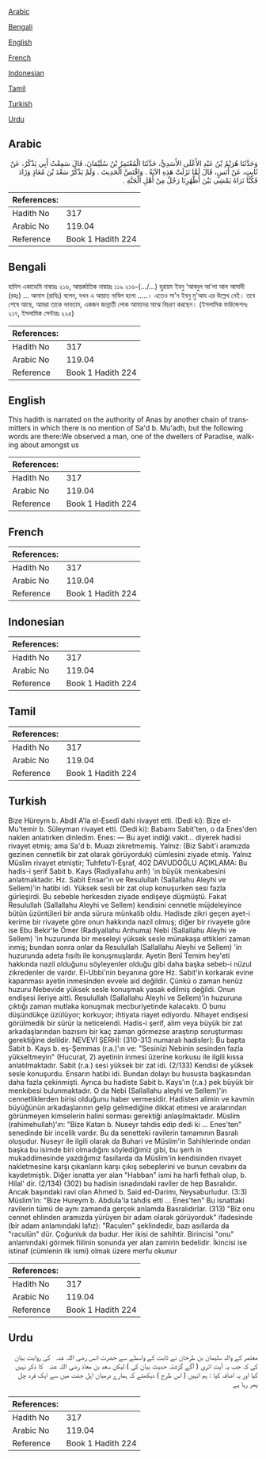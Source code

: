 [Arabic](#arabic)

[Bengali](#bengali)

[English](#english)

[French](#french)

[Indonesian](#indonesian)

[Tamil](#tamil)

[Turkish](#turkish)

[Urdu](#urdu)

## Arabic


<div dir="rtl" lang="ar" style={{fontSize:'larger',backgroundColor:'#f8f9fa',padding:20}}>
وَحَدَّثَنَا هُرَيْمُ بْنُ عَبْدِ الأَعْلَى الأَسَدِيُّ، حَدَّثَنَا الْمُعْتَمِرُ بْنُ سُلَيْمَانَ، قَالَ سَمِعْتُ أَبِي يَذْكُرُ، عَنْ ثَابِتٍ، عَنْ أَنَسٍ، قَالَ لَمَّا نَزَلَتْ هَذِهِ الآيَةُ ‏.‏ وَاقْتَصَّ الْحَدِيثَ ‏.‏ وَلَمْ يَذْكُرْ سَعْدَ بْنَ مُعَاذٍ وَزَادَ فَكُنَّا نَرَاهُ يَمْشِي بَيْنَ أَظْهُرِنَا رَجُلٌ مِنْ أَهْلِ الْجَنَّةِ ‏.‏
</div>
<div style={{backgroundColor:'#f8f9fa',padding:20, marginBottom: 10}}><table> <thead> <tr> <th>References:</th> <th></th> </tr> </thead> <tbody><tr><td>Hadith No</td><td>317</td></tr><tr><td>Arabic No</td><td>119.04</td></tr><tr><td>Reference</td><td>Book 1 Hadith 224</td></tr></tbody></table></div>

## Bengali


<div dir="ltr" lang="bn" style={{fontSize:'larger',backgroundColor:'#f8f9fa',padding:20}}>
হাদিস একাডেমি নাম্বারঃ ২১৬, আন্তর্জাতিক নাম্বারঃ ১১৯ ২১৬-(.../...) হুরায়ম ইবনু ‘আবদুল আ'লা আল আসাদী (রহঃ) ... আনাস (রাযিঃ) বলেন, যখন এ আয়াত নাযিল হলো .....। এতেও সা'দ ইবনু মু'আয এর উল্লেখ নেই। তবে শেষে আছে, আমরা তাকে ভাবতাম, একজন জান্নাতী লোক আমাদের মাঝে বিচরণ করছেন। (ইসলামিক ফাউন্ডেশনঃ ২১৭, ইসলামিক সেন্টারঃ ২২৫)
</div>
<div style={{backgroundColor:'#f8f9fa',padding:20, marginBottom: 10}}><table> <thead> <tr> <th>References:</th> <th></th> </tr> </thead> <tbody><tr><td>Hadith No</td><td>317</td></tr><tr><td>Arabic No</td><td>119.04</td></tr><tr><td>Reference</td><td>Book 1 Hadith 224</td></tr></tbody></table></div>

## English


<div dir="ltr" lang="en" style={{fontSize:'larger',backgroundColor:'#f8f9fa',padding:20}}>
This hadith is narrated on the authority of Anas by another chain of transmitters in which there is no mention of Sa'd b. Mu'adh, but the following words are there:We observed a man, one of the dwellers of Paradise, walking about amongst us
</div>
<div style={{backgroundColor:'#f8f9fa',padding:20, marginBottom: 10}}><table> <thead> <tr> <th>References:</th> <th></th> </tr> </thead> <tbody><tr><td>Hadith No</td><td>317</td></tr><tr><td>Arabic No</td><td>119.04</td></tr><tr><td>Reference</td><td>Book 1 Hadith 224</td></tr></tbody></table></div>

## French


<div dir="ltr" lang="fr" style={{fontSize:'larger',backgroundColor:'#f8f9fa',padding:20}}>

</div>
<div style={{backgroundColor:'#f8f9fa',padding:20, marginBottom: 10}}><table> <thead> <tr> <th>References:</th> <th></th> </tr> </thead> <tbody><tr><td>Hadith No</td><td>317</td></tr><tr><td>Arabic No</td><td>119.04</td></tr><tr><td>Reference</td><td>Book 1 Hadith 224</td></tr></tbody></table></div>

## Indonesian


<div dir="ltr" lang="id" style={{fontSize:'larger',backgroundColor:'#f8f9fa',padding:20}}>

</div>
<div style={{backgroundColor:'#f8f9fa',padding:20, marginBottom: 10}}><table> <thead> <tr> <th>References:</th> <th></th> </tr> </thead> <tbody><tr><td>Hadith No</td><td>317</td></tr><tr><td>Arabic No</td><td>119.04</td></tr><tr><td>Reference</td><td>Book 1 Hadith 224</td></tr></tbody></table></div>

## Tamil


<div dir="ltr" lang="ta" style={{fontSize:'larger',backgroundColor:'#f8f9fa',padding:20}}>

</div>
<div style={{backgroundColor:'#f8f9fa',padding:20, marginBottom: 10}}><table> <thead> <tr> <th>References:</th> <th></th> </tr> </thead> <tbody><tr><td>Hadith No</td><td>317</td></tr><tr><td>Arabic No</td><td>119.04</td></tr><tr><td>Reference</td><td>Book 1 Hadith 224</td></tr></tbody></table></div>

## Turkish


<div dir="ltr" lang="tr" style={{fontSize:'larger',backgroundColor:'#f8f9fa',padding:20}}>
Bize Hüreym b. Abdil A'la el-Esedî dahi rivayet etti. (Dedi ki): Bize el-Mu'temir b. Süleyman rivayet etti. (Dedi ki): Babamı Sabit'ten, o da Enes'den naklen anlatırken dinledim. Enes: — Bu ayet indiği vakit... diyerek hadisi rivayet etmiş; ama Sa'd b. Muazı zikretmemiş. Yalnız: (Biz Sabit'i aramızda gezinen cennetlik bir zat olarak görüyorduk) cümlesini ziyade etmiş. Yalnız Müslim rivayet etmiştir; Tuhfetu'l-Eşraf, 402 DAVUDOĞLU AÇIKLAMA: Bu hadis-i şerif Sabit b. Kays (Radiyallahu anh) 'ın büyük menkabesini anlatmaktadır. Hz. Sabit Ensar'ın ve Resulullah (Sallallahu Aleyhi ve Sellem)'in hatibi idi. Yüksek sesli bir zat olup konuşurken sesi fazla gürleşirdi. Bu sebeble herkesden ziyade endişeye düşmüştü. Fakat Resulullah (Sallallahu Aleyhi ve Sellem) kendisini cennetle müjdeleyince bütün üzüntüleri bir anda sürura münkalib oldu. Hadisde zikri geçen ayet-i kerime bir rivayete göre onun hakkında nazil olmuş; diğer bir rivayete göre ise Ebu Bekir'le Ömer (Radiyallahu Anhuma) Nebi (Sallallahu Aleyhi ve Sellem) 'in huzurunda bir meseleyi yüksek sesle münakaşa ettikleri zaman inmiş; bundan sonra onlar da Resulullah (Sallallahu Aleyhi ve Sellem) 'in huzurunda adeta fısıltı ile konuşmuşlardır. Ayetin Benî Temim hey'eti hakkında nazil olduğunu söyleyenler olduğu gibi daha başka sebeb-i nüzul zikredenler de vardır. El-Ubbi'nin beyanına göre Hz. Sabit'in korkarak evine kapanması ayetin inmesinden evvele aid değildir. Çünkü o zaman henüz huzuru Nebevide yüksek sesle konuşmak yasak edilmiş değildi. Onun endişesi ileriye aitti. Resulullah (Sallallahu Aleyhi ve Sellem)'in huzuruna çıktığı zaman mutlaka konuşmak mecburiyetinde kalacaktı. O bunu düşündükçe üzülüyor; korkuyor; ihtiyata riayet ediyordu. Nihayet endişesi görülmedik bir sürür la neticelendi. Hadis-i şerif, alim veya büyük bir zat arkadaşlarından bazısını bir kaç zaman görmezse araştırıp soruşturması gerektiğine delildir. NEVEVİ ŞERHİ: (310-313 numaralı hadisler): Bu bapta Sabit b. Kays b. eş-Şemmas (r.a.)'ın ve: "Sesinizi Nebinin sesinden fazla yükseltmeyin" (Hucurat, 2) ayetinin inmesi üzerine korkusu ile ilgili kıssa anlatılmaktadır. Sabit (r.a.) sesi yüksek bir zat idi. (2/133) Kendisi de yüksek sesle konuşurdu. Ensarın hatibi idi. Bundan dolayı bu hususta başkasından daha fazla çekinmişti. Ayrıca bu hadiste Sabit b. Kays'ın (r.a.) pek büyük bir menkıbesi bulunmaktadır. O da Nebi (Sallallahu aleyhi ve Sellem)'in cennetliklerden birisi olduğunu haber vermesidir. Hadisten alimin ve kavmin büyüğünün arkadaşlarının gelip gelmediğine dikkat etmesi ve aralarından görünmeyen kimselerin halini sorması gerektiği anlaşılmaktadır. Müslim (rahimehullah)'ın: "Bize Katan b. Nuseyr tahdis edip dedi ki ... Enes'ten" senedinde bir incelik vardır. Bu da senetteki ravilerin tamamının Basralı oluşudur. Nuseyr ile ilgili olarak da Buhari ve Müslim'in Sahihlerinde ondan başka bu isimde biri olmadığını söylediğimiz gibi, bu şerh in mukaddimesinde yazdığımız fasıllarda da Müslim'in kendisinden rivayet nakletmesine karşı çıkanların karşı çıkış sebeplerini ve bunun cevabını da kaydetmiştik. Diğer isnatta yer alan "Habban" ismi ha harfi fethalı olup, b. Hilal' dir. (2/134) (302) bu hadisin isnadındaki raviler de hep Basralıdır. Ancak başındaki ravi olan Ahmed b. Said ed-Darimı, Neysaburludur. (3:3) Müslim'in: "Bize Hureym b. Abdula'la tahdis etti ... Enes'ten" Bu isnattaki ravilerin tümü de aynı zamanda gerçek anlamda Basralıdırlar. (313) "Biz onu cennet ehlinden aramızda yürüyen bir adam olarak görüyorduk" ifadesinde (bir adam anlamındaki lafız): "Raculen" şeklindedir, bazı asıllarda da "raculün" dür. Çoğunluk da budur. Her ikisi de sahihtir. Birincisi "onu" anlamındaki görmek fiilinin sonunda yer alan zamirin bedelidir. İkincisi ise istinaf (cümlenin ilk ismi) olmak üzere merfu okunur
</div>
<div style={{backgroundColor:'#f8f9fa',padding:20, marginBottom: 10}}><table> <thead> <tr> <th>References:</th> <th></th> </tr> </thead> <tbody><tr><td>Hadith No</td><td>317</td></tr><tr><td>Arabic No</td><td>119.04</td></tr><tr><td>Reference</td><td>Book 1 Hadith 224</td></tr></tbody></table></div>

## Urdu


<div dir="rtl" lang="ur" style={{fontSize:'larger',backgroundColor:'#f8f9fa',padding:20}}>
معتمر کے والد سلیمان بن طرخان نے ثابت کے واسطے سے حضرت انس ‌رضی ‌اللہ ‌عنہ ‌ ‌ کی روایت بیان کی کہ جب یہ آیت اتری ( آگے گزشتہ حدیث بیان کی ) لیکن سعد بن معاذ ‌رضی ‌اللہ ‌عنہ ‌ ‌ کا ذکر نہیں کیا اور یہ اضافہ کیا : ہم انہیں ( اس طرح ) دیکھتے کہ ہمارے درمیان اہل جنت میں سے ایک فرد چل پھر رہا ہے
</div>
<div style={{backgroundColor:'#f8f9fa',padding:20, marginBottom: 10}}><table> <thead> <tr> <th>References:</th> <th></th> </tr> </thead> <tbody><tr><td>Hadith No</td><td>317</td></tr><tr><td>Arabic No</td><td>119.04</td></tr><tr><td>Reference</td><td>Book 1 Hadith 224</td></tr></tbody></table></div>